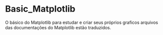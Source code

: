 # Basic_Matplotlib
O básico do Matplotlib para estudar e criar seus próprios graficos arquivos das documentações do Matplotlib estão traduzidos.
